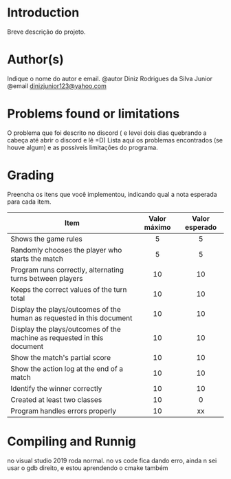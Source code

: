 # Introduction

<!-- TODO -->

Breve descrição do projeto.

# Author(s)

<!-- TODO -->

Indique o nome do autor e email.
@autor Diniz Rodrigues da Silva Junior
@email dinizjunior123@yahoo.com

# Problems found or limitations

<!-- TODO -->

O problema que foi descrito no discord ( e levei dois dias quebrando a cabeça até abrir o discord e lê =D)
Lista aqui os problemas encontrados (se houve algum) e as
possíveis limitações do programa.

# Grading

<!-- TODO -->

Preencha os itens que você implementou, indicando qual a nota esperada para cada item.

| Item                                                                    | Valor máximo | Valor esperado |
| ----------------------------------------------------------------------- | :----------: | :------------: |
| Shows the game rules                                                    |      5       |       5        |
| Randomly chooses the player who starts the match                        |      5       |       5        |
| Program runs correctly, alternating turns between players               |      10      |       10       |
| Keeps the correct values of the turn total                              |      10      |       10       |
| Display the plays/outcomes of the human as requested in this document   |      10      |       10       |
| Display the plays/outcomes of the machine as requested in this document |      10      |       10       |
| Show the match's partial score                                          |      10      |       10       |
| Show the action log at the end of a match                               |      10      |       10       |
| Identify the winner correctly                                           |      10      |       10       |
| Created at least two classes                                            |      10      |       0        |
| Program handles errors properly                                         |      10      |       xx       |

# Compiling and Runnig

<!-- TODO -->

no visual studio 2019 roda normal.
no vs code fica dando erro, ainda n sei usar o gdb direito, e estou aprendendo o cmake também
